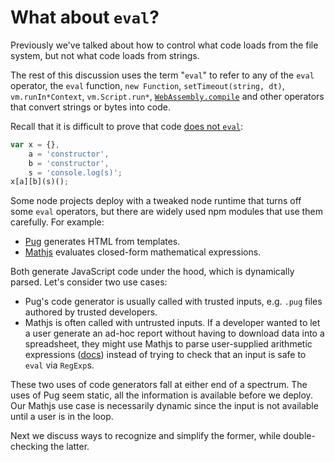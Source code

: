 # What about `eval`?

Previously we've talked about how to control what code loads
from the file system, but not what code loads from strings.

The rest of this discussion uses the term "`eval`" to refer to any of
the `eval` operator, the `eval` function, `new Function`,
`setTimeout(string, dt)`, `vm.runIn*Context`, `vm.Script.run*`,
[`WebAssembly.compile`][] and other operators
that convert strings or bytes into code.

Recall that it is difficult to prove that code
[does not `eval`](../chapter-1/threat-RCE.md):

```js
var x = {},
    a = 'constructor',
    b = 'constructor',
    s = 'console.log(s)';
x[a][b](s)();
```

Some node projects deploy with a tweaked node runtime that turns off
some `eval` operators, but there are widely used npm modules that use
them carefully.  For example:

*  [Pug][]  generates HTML from templates.
*  [Mathjs][] evaluates closed-form mathematical expressions.

Both generate JavaScript code under the hood, which is dynamically
parsed.  Let's consider two use cases:

*  Pug's code generator is usually called with trusted inputs, e.g.
   `.pug` files authored by trusted developers.
*  Mathjs is often called with untrusted inputs.  If a developer
   wanted to let a user generate an ad-hoc report without having to
   download data into a spreadsheet, they might use Mathjs to parse
   user-supplied arithmetic expressions ([docs][more_secure_eval])
   instead of trying to check that an input is safe to `eval` via
   `RegExp`s.

These two uses of code generators fall at either end of a spectrum.
The uses of Pug seem static, all the information is available before
we deploy.  Our Mathjs use case is necessarily dynamic since the
input is not available until a user is in the loop.

Next we discuss ways to recognize and simplify the former, while
double-checking the latter.

[`WebAssembly.compile`]: http://webassembly.org/docs/js/#webassemblycompile
[Pug]: https://pugjs.org/
[Mathjs]: http://mathjs.org/
[more_secure_eval]: http://mathjs.org/examples/advanced/more_secure_eval.js.html
